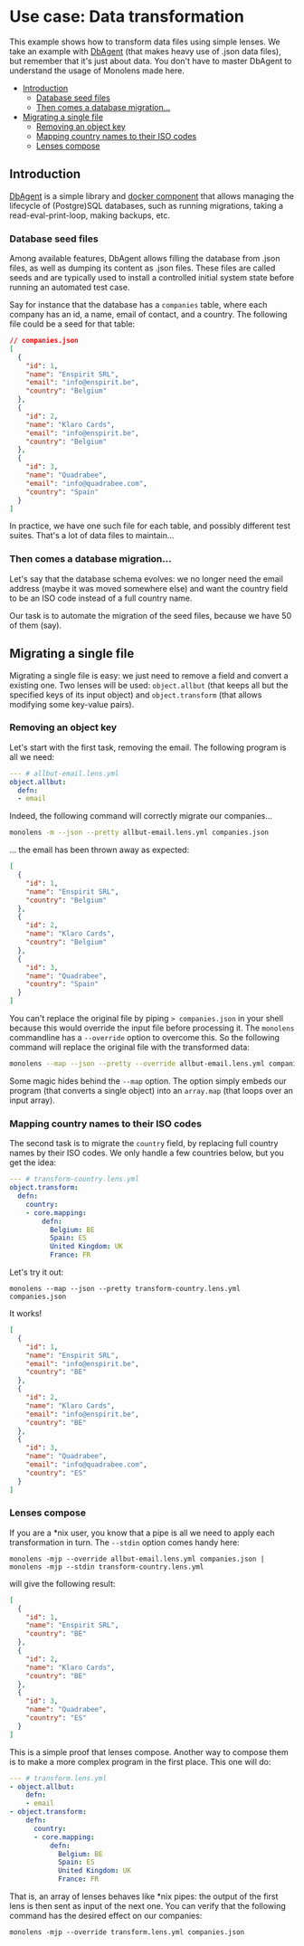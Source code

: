 # Use case: Data transformation

This example shows how to transform data files using simple lenses. We take an
example with [DbAgent](https://github.com/enspirit/dbagent) (that makes heavy
use of .json data files), but remember that it's just about  data. You don't
have to master DbAgent to understand the usage of Monolens made here.

- [Introduction](#introduction)
  - [Database seed files](#database-seed-files)
  - [Then comes a database migration...](#then-comes-a-database-migration)
- [Migrating a single file](#migrating-a-single-file)
  - [Removing an object key](#removing-an-object-key)
  - [Mapping country names to their ISO codes](#mapping-country-names-to-their-iso-codes)
  - [Lenses compose](#lenses-compose)

## Introduction

[DbAgent](https://github.com/enspirit/dbagent) is a simple library and
[docker component](https://hub.docker.com/r/enspirit/dbagent) that allows
managing the lifecycle of (Postgre)SQL databases, such as running
migrations, taking a read-eval-print-loop, making backups, etc.

### Database seed files

Among available features, DbAgent allows filling the database from .json
files, as well as dumping its content as .json files. These files are called
seeds and are typically used to install a controlled initial system state before
running an automated test case.

Say for instance that the database has a `companies` table, where each company
has an id, a name, email of contact, and a country. The following file could be
a seed for that table:

```json
// companies.json
[
  {
    "id": 1,
    "name": "Enspirit SRL",
    "email": "info@enspirit.be",
    "country": "Belgium"
  },
  {
    "id": 2,
    "name": "Klaro Cards",
    "email": "info@enspirit.be",
    "country": "Belgium"
  },
  {
    "id": 3,
    "name": "Quadrabee",
    "email": "info@quadrabee.com",
    "country": "Spain"
  }
]
```

In practice, we have one such file for each table, and possibly different test
suites. That's a lot of data files to maintain...

### Then comes a database migration...

Let's say that the database schema evolves: we no longer need the email address
(maybe it was moved somewhere else) and want the country field to be an ISO code
instead of a full country name.

Our task is to automate the migration of the seed files, because we have 50 of
them (say).

## Migrating a single file

Migrating a single file is easy: we just need to remove a field and convert a
existing one. Two lenses will be used: `object.allbut` (that keeps all but the
specified keys of its input object) and `object.transform` (that allows
modifying some key-value pairs).

### Removing an object key

Let's start with the first task, removing the email. The following program
is all we need:

```yaml
--- # allbut-email.lens.yml
object.allbut:
  defn:
  - email
```

Indeed, the following command will correctly migrate our companies...

```sh
monolens -m --json --pretty allbut-email.lens.yml companies.json
```

... the email has been thrown away as expected:

```json
[
  {
    "id": 1,
    "name": "Enspirit SRL",
    "country": "Belgium"
  },
  {
    "id": 2,
    "name": "Klaro Cards",
    "country": "Belgium"
  },
  {
    "id": 3,
    "name": "Quadrabee",
    "country": "Spain"
  }
]
```

You can't replace the original file by piping `> companies.json` in your shell
because this would override the input file before processing it. The `monolens`
commandline has a `--override` option to overcome this. So the following command
will replace the original file with the transformed data:

```sh
monolens --map --json --pretty --override allbut-email.lens.yml companies.json
```

Some magic hides behind the `--map` option. The option simply embeds our program
(that converts a single object) into an `array.map` (that loops over an input
array).

### Mapping country names to their ISO codes

The second task is to migrate the `country` field, by replacing full country
names by their ISO codes. We only handle a few countries below, but you get the
idea:

```yaml
--- # transform-country.lens.yml
object.transform:
  defn:
    country:
    - core.mapping:
        defn:
          Belgium: BE
          Spain: ES
          United Kingdom: UK
          France: FR
```

Let's try it out:

```shell
monolens --map --json --pretty transform-country.lens.yml companies.json
```

It works!

```json
[
  {
    "id": 1,
    "name": "Enspirit SRL",
    "email": "info@enspirit.be",
    "country": "BE"
  },
  {
    "id": 2,
    "name": "Klaro Cards",
    "email": "info@enspirit.be",
    "country": "BE"
  },
  {
    "id": 3,
    "name": "Quadrabee",
    "email": "info@quadrabee.com",
    "country": "ES"
  }
]
```

### Lenses compose

If you are a *nix user, you know that a pipe is all we need to apply each
transformation in turn. The `--stdin` option comes handy here:

```shell
monolens -mjp --override allbut-email.lens.yml companies.json | monolens -mjp --stdin transform-country.lens.yml
```

will give the following result:

```json
[
  {
    "id": 1,
    "name": "Enspirit SRL",
    "country": "BE"
  },
  {
    "id": 2,
    "name": "Klaro Cards",
    "country": "BE"
  },
  {
    "id": 3,
    "name": "Quadrabee",
    "country": "ES"
  }
]
```

This is a simple proof that lenses compose. Another way to compose them is to
make a more complex program in the first place. This one will do:

```yaml
--- # transform.lens.yml
- object.allbut:
    defn:
    - email
- object.transform:
    defn:
      country:
      - core.mapping:
          defn:
            Belgium: BE
            Spain: ES
            United Kingdom: UK
            France: FR
```

That is, an array of lenses behaves like *nix pipes: the output of the first
lens is then sent as input of the next one. You can verify that the following
command has the desired effect on our companies:

```shell
monolens -mjp --override transform.lens.yml companies.json
```
